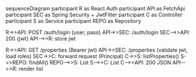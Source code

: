 ﻿sequenceDiagram
  participant R as React Auth
  participant API as FetchApi
  participant SEC as Spring Security + JwtFilter
  participant C as Controller
  participant S as Service
  participant REPO as Repository

  R->>API: POST /auth/login {user, pass}
  API->>SEC: /auth/login
  SEC-->>API: 200 {jwt}
  API-->>R: store jwt

  R->>API: GET /properties (Bearer jwt)
  API->>SEC: /properties (validate jwt, load roles)
  SEC->>C: forward request (Principal)
  C->>S: listProperties()
  S->>REPO: findAll()
  REPO-->>S: List<Property>
  S-->>C: List<PropertyDTO>
  C-->>API: 200 JSON
  API-->>R: render list


